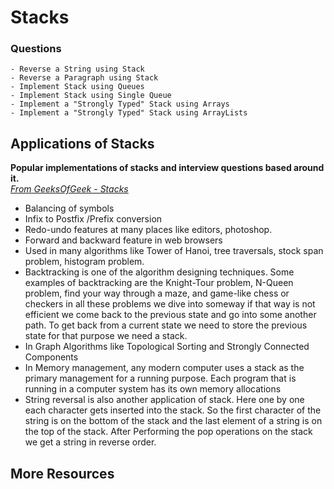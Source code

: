 
# Stacks


### Questions
    - Reverse a String using Stack
    - Reverse a Paragraph using Stack
    - Implement Stack using Queues
    - Implement Stack using Single Queue
    - Implement a "Strongly Typed" Stack using Arrays
    - Implement a "Strongly Typed" Stack using ArrayLists


## Applications of Stacks
**Popular implementations of stacks and interview questions based around it.**  
_[From GeeksOfGeek - Stacks](https://www.geeksforgeeks.org/stack-data-structure-introduction-program/)_

- Balancing of symbols
- Infix to Postfix /Prefix conversion
- Redo-undo features at many places like editors, photoshop.
- Forward and backward feature in web browsers
- Used in many algorithms like Tower of Hanoi, tree traversals, stock span problem, histogram problem.
- Backtracking is one of the algorithm designing techniques. Some examples of backtracking are the Knight-Tour problem, N-Queen problem, find your way through a maze, and game-like chess or checkers in all these problems we dive into someway if that way is not efficient we come back to the previous state and go into some another path. To get back from a current state we need to store the previous state for that purpose we need a stack.
- In Graph Algorithms like Topological Sorting and Strongly Connected Components
- In Memory management, any modern computer uses a stack as the primary management for a running purpose. Each program that is running in a computer system has its own memory allocations
- String reversal is also another application of stack. Here one by one each character gets inserted into the stack. So the first character of the string is on the bottom of the stack and the last element of a string is on the top of the stack. After Performing the pop operations on the stack we get a string in reverse order.  
  

## More Resources